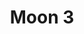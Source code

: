 ---
weight: 1
images:
- /images/photos/20230405 - Sortie Photo - Stéphane G. - 0057.jpg
- /images/photos/20230405 - Sortie Photo - Stéphane G. - 0058.jpg
title: Moon 3
tags:
- portrait
- paysage
- archive
---
